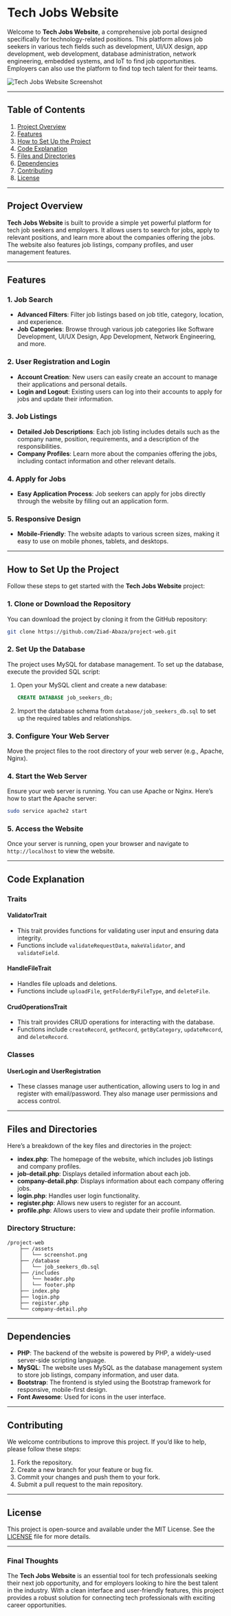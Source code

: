 # Tech Jobs Website

Welcome to **Tech Jobs Website**, a comprehensive job portal designed specifically for technology-related positions. This platform allows job seekers in various tech fields such as development, UI/UX design, app development, web development, database administration, network engineering, embedded systems, and IoT to find job opportunities. Employers can also use the platform to find top tech talent for their teams.

![Tech Jobs Website Screenshot](/screenshots/screenshot.jpeg)

---

## Table of Contents

1. [Project Overview](#project-overview)
2. [Features](#features)
3. [How to Set Up the Project](#how-to-set-up-the-project)
4. [Code Explanation](#code-explanation)
5. [Files and Directories](#files-and-directories)
6. [Dependencies](#dependencies)
7. [Contributing](#contributing)
8. [License](#license)

---

## Project Overview

**Tech Jobs Website** is built to provide a simple yet powerful platform for tech job seekers and employers. It allows users to search for jobs, apply to relevant positions, and learn more about the companies offering the jobs. The website also features job listings, company profiles, and user management features.

---

## Features

### 1. **Job Search**
   - **Advanced Filters**: Filter job listings based on job title, category, location, and experience.
   - **Job Categories**: Browse through various job categories like Software Development, UI/UX Design, App Development, Network Engineering, and more.

### 2. **User Registration and Login**
   - **Account Creation**: New users can easily create an account to manage their applications and personal details.
   - **Login and Logout**: Existing users can log into their accounts to apply for jobs and update their information.

### 3. **Job Listings**
   - **Detailed Job Descriptions**: Each job listing includes details such as the company name, position, requirements, and a description of the responsibilities.
   - **Company Profiles**: Learn more about the companies offering the jobs, including contact information and other relevant details.

### 4. **Apply for Jobs**
   - **Easy Application Process**: Job seekers can apply for jobs directly through the website by filling out an application form.

### 5. **Responsive Design**
   - **Mobile-Friendly**: The website adapts to various screen sizes, making it easy to use on mobile phones, tablets, and desktops.

---

## How to Set Up the Project

Follow these steps to get started with the **Tech Jobs Website** project:

### 1. Clone or Download the Repository

You can download the project by cloning it from the GitHub repository:

```bash
git clone https://github.com/Ziad-Abaza/project-web.git
```

### 2. Set Up the Database

The project uses MySQL for database management. To set up the database, execute the provided SQL script:

1. Open your MySQL client and create a new database:
   
   ```sql
   CREATE DATABASE job_seekers_db;
   ```

2. Import the database schema from `database/job_seekers_db.sql` to set up the required tables and relationships.

### 3. Configure Your Web Server

Move the project files to the root directory of your web server (e.g., Apache, Nginx).

### 4. Start the Web Server

Ensure your web server is running. You can use Apache or Nginx. Here’s how to start the Apache server:

```bash
sudo service apache2 start
```

### 5. Access the Website

Once your server is running, open your browser and navigate to `http://localhost` to view the website.

---

## Code Explanation

### Traits

#### ValidatorTrait

- This trait provides functions for validating user input and ensuring data integrity.
- Functions include `validateRequestData`, `makeValidator`, and `validateField`.

#### HandleFileTrait

- Handles file uploads and deletions.
- Functions include `uploadFile`, `getFolderByFileType`, and `deleteFile`.

#### CrudOperationsTrait

- This trait provides CRUD operations for interacting with the database.
- Functions include `createRecord`, `getRecord`, `getByCategory`, `updateRecord`, and `deleteRecord`.

### Classes

#### UserLogin and UserRegistration

- These classes manage user authentication, allowing users to log in and register with email/password. They also manage user permissions and access control.

---

## Files and Directories

Here’s a breakdown of the key files and directories in the project:

- **index.php**: The homepage of the website, which includes job listings and company profiles.
- **job-detail.php**: Displays detailed information about each job.
- **company-detail.php**: Displays information about each company offering jobs.
- **login.php**: Handles user login functionality.
- **register.php**: Allows new users to register for an account.
- **profile.php**: Allows users to view and update their profile information.

### Directory Structure:

```
/project-web
    ├── /assets
    │   └── screenshot.png
    ├── /database
    │   └── job_seekers_db.sql
    ├── /includes
    │   └── header.php
    │   └── footer.php
    ├── index.php
    ├── login.php
    ├── register.php
    └── company-detail.php
```

---

## Dependencies

- **PHP**: The backend of the website is powered by PHP, a widely-used server-side scripting language.
- **MySQL**: The website uses MySQL as the database management system to store job listings, company information, and user data.
- **Bootstrap**: The frontend is styled using the Bootstrap framework for responsive, mobile-first design.
- **Font Awesome**: Used for icons in the user interface.

---

## Contributing

We welcome contributions to improve this project. If you’d like to help, please follow these steps:

1. Fork the repository.
2. Create a new branch for your feature or bug fix.
3. Commit your changes and push them to your fork.
4. Submit a pull request to the main repository.

---

## License

This project is open-source and available under the MIT License. See the [LICENSE](LICENSE) file for more details.

---

### Final Thoughts

The **Tech Jobs Website** is an essential tool for tech professionals seeking their next job opportunity, and for employers looking to hire the best talent in the industry. With a clean interface and user-friendly features, this project provides a robust solution for connecting tech professionals with exciting career opportunities.

